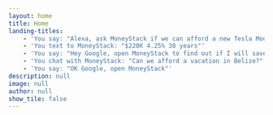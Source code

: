 ```yaml
---
layout: home
title: Home
landing-titles: 
    - 'You say: "Alexa, ask MoneyStack if we can afford a new Tesla Model 3?"'
    - 'You text to MoneyStack: "$220K 4.25% 30 years"'
    - 'You say: "Hey Google, open MoneyStack to find out if I will save money with a balance transfer?"'
    - 'You chat with MoneyStack: "Can we afford a vacation in Belize?"'
    - 'You say: "OK Google, open MoneyStack"'
description: null
image: null
author: null
show_tile: false
---
```

